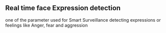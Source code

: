 ## Real time face Expression detection
one of the parameter used for Smart Surveillance detecting expressions or feelings like Anger, fear and aggression

